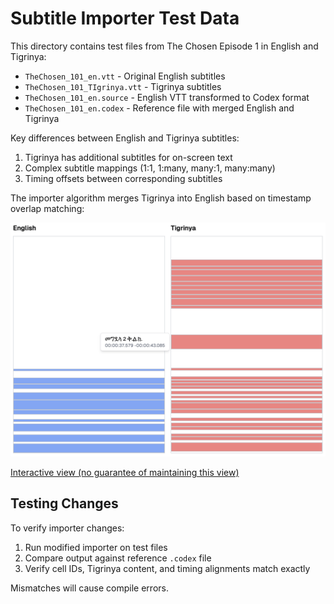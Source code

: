 # Subtitle Importer Test Data

This directory contains test files from The Chosen Episode 1 in English and Tigrinya:

-   `TheChosen_101_en.vtt` - Original English subtitles
-   `TheChosen_101_TIgrinya.vtt` - Tigrinya subtitles
-   `TheChosen_101_en.source` - English VTT transformed to Codex format
-   `TheChosen_101_en.codex` - Reference file with merged English and Tigrinya

Key differences between English and Tigrinya subtitles:

1. Tigrinya has additional subtitles for on-screen text
2. Complex subtitle mappings (1:1, 1:many, many:1, many:many)
3. Timing offsets between corresponding subtitles

The importer algorithm merges Tigrinya into English based on timestamp overlap matching:

![Subtitle mapping example](subtitle-mappings.png)

[Interactive view (no guarantee of maintaining this view)](https://v0-french-and-english-subtitles.vercel.app)

## Testing Changes

To verify importer changes:

1. Run modified importer on test files
2. Compare output against reference `.codex` file
3. Verify cell IDs, Tigrinya content, and timing alignments match exactly

Mismatches will cause compile errors.
